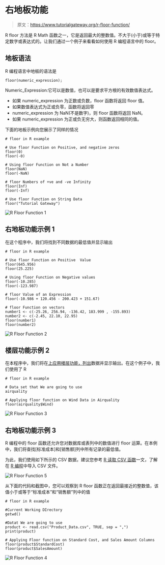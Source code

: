 # 右地板功能

> 原文：<https://www.tutorialgateway.org/r-floor-function/>

R floor 方法是 R Math 函数之一，它是返回最大的整数值。不大于(小于)或等于特定数字或表达式的。让我们通过一个例子来看看如何使用 R 编程语言中的 floor。

## 地板语法

R 编程语言中地板的语法是

```
floor(numeric_expression);
```

Numeric_Expression:它可以是数值，也可以是要求平方根的有效数值表达式。

*   如果 numeric_expression 为正数或负数，floor 函数将返回 floor 值。
*   如果数值表达式为正或负零，函数将返回零
*   numeric_expression 为 NaN(不是数字)，则 floor 函数将返回 NaN。
*   如果 numeric_expression 为正或负无穷大，则函数返回相同的值。

下面的地板示例向您展示了同样的情况

```
# floor in R example

# Use floor Function on Positive, and negative zeros
floor(0)
floor(-0)

# Using floor Function on Not a Number
floor(NaN)
floor(-NaN)

# floor Numbers of +ve and -ve Infinity
floor(Inf)
floor(-Inf)

# Use floor Function on String Data
floor("Tutorial Gateway")
```

![R Floor Function 1](img/fd92ea97a843e78afb1a39af107bcf58.png)

## 右地板功能示例 1

在这个程序中，我们将找到不同数据的最低值并显示输出

```
# floor in R example

# Use floor Function on Positive  Value
floor(645.956)
floor(25.225)

# Using floor Function on Negative values
floor(-10.285)
floor(-123.987)

# floor Value of an Expression
floor(-10.986 + 120.456 - 200.423 + 151.67)

# floor Function on vectors
number1 <- c(-25.26, 256.94, -136.42, 183.999 , -155.893)
number2 <- c(-2.45, 22.10, 22.95)
floor(number1)
floor(number2)
```

![R Floor Function 2](img/39e02ff5d6d969fa1595cc1a9bd6968b.png)

## 楼层功能示例 2

在本程序中，我们将在[上应用楼层功能，列出](https://www.tutorialgateway.org/r-list/)数据并显示输出。在这个例子中，我们使用了 R

```
# floor in R example

# Data set that We are going to use
airquality

# Applying floor function on Wind Data in Airquality
floor(airquality$Wind)
```

![R Floor Function 3](img/b32e7e1a2e65bfacf5331d5a7f6cd3a7.png)

## 右地板功能示例 3

R 编程中的 floor 函数还允许您对数据库或表列中的数值进行 floor 运算。在本例中，我们将查找[标准成本]和[销售额]列中所有记录的最低值。

为此，我们使用如下所示的 CSV 数据，建议您参考 [R 读取 CSV 函数](https://www.tutorialgateway.org/r-read-csv-function/)一文，了解在 [R 编程](https://www.tutorialgateway.org/r-programming/)中导入 CSV 文件。

![R Floor Function 5](img/d78fdb06e227ed4400b3cb37f49f0bc5.png)

从下面的代码和截图中，您可以观察到 R floor 函数正在返回最接近的整数值，该值小于或等于“标准成本”和“销售额”列中的值

```
# floor in R example

#Current Working DIrectory
getwd()

#Datat We are going to use
product <- read.csv("Product_Data.csv", TRUE, sep = ",")
print(product)

# Applying Floor function on Standard Cost, and Sales Amount Columns
floor(product$StandardCost)
floor(product$SalesAmount)
```

![R Floor Function 4](img/6116a4a226ef2d0eb3e516f3e3f9579c.png)